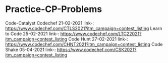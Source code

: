 # Practice-CP-Problems
Code-Catalyst Codechef 21-02-2021  link-: https://www.codechef.com/CTLS2021?itm_campaign=contest_listing
Learn to Code 25-02-2021           link-: https://www.codechef.com/LTC22021?itm_campaign=contest_listing
Code Hunt 27-02-2021               link-: https://www.codechef.com/CHNT2021?itm_campaign=contest_listing
Code Shake 05-04-2021              link-: https://www.codechef.com/CSK2021?itm_campaign=contest_listing
